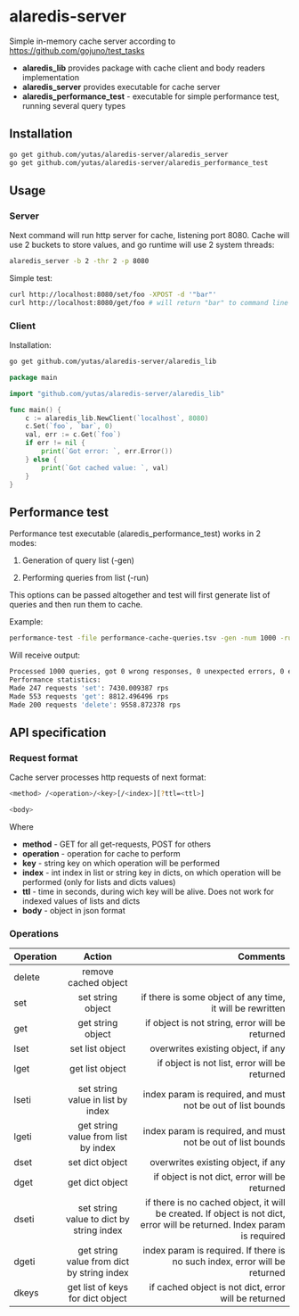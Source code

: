 # alaredis-server
Simple in-memory cache server according to https://github.com/gojuno/test_tasks

* **alaredis_lib** provides package with  cache client and body readers implementation
* **alaredis_server** provides executable for cache server
* **alaredis_performance_test** - executable for simple performance test, running several query types

## Installation
```bash
go get github.com/yutas/alaredis-server/alaredis_server
go get github.com/yutas/alaredis-server/alaredis_performance_test
```

## Usage
### Server
Next command will run http server for cache, listening port 8080. Cache will use 2 buckets to store values, and go runtime will use 2 system threads:
```bash
alaredis_server -b 2 -thr 2 -p 8080
```

Simple test:
```bash
curl http://localhost:8080/set/foo -XPOST -d '"bar"'
curl http://localhost:8080/get/foo # will return "bar" to command line
```

### Client
Installation:
```bash
go get github.com/yutas/alaredis-server/alaredis_lib
```
```go
package main

import "github.com/yutas/alaredis-server/alaredis_lib"

func main() {
	c := alaredis_lib.NewClient(`localhost`, 8080)
	c.Set(`foo`, `bar`, 0)
	val, err := c.Get(`foo`)
	if err != nil {
		print(`Got error: `, err.Error())
	} else {
		print(`Got cached value: `, val)
	}
}
```

## Performance test
Performance test executable (alaredis_performance_test) works in 2 modes:

1. Generation of query list (-gen)

2. Performing queries from list (-run)

This options can be passed altogether and test will first generate list of queries and then run them to cache.

Example:
```bash
performance-test -file performance-cache-queries.tsv -gen -num 1000 -run -conc 2 -thr 2
```
Will receive output:
```bash
Processed 1000 queries, got 0 wrong responses, 0 unexpected errors, 0 errors where missed
Performance statistics:
Made 247 requests 'set': 7430.009387 rps
Made 553 requests 'get': 8812.496496 rps
Made 200 requests 'delete': 9558.872378 rps
```


## API specification
### Request format
Cache server processes http requests of next format:
```bash
<method> /<operation>/<key>[/<index>][?ttl=<ttl>]

<body>
```
Where
* **method** - GET for all get-requests, POST for others
* **operation** - operation for cache to perform
* **key** - string key on which operation will be performed
* **index** - int index in list or string key in dicts, on which operation will be performed (only for lists and dicts values)
* **ttl** - time in seconds, during wich key will be alive. Does not work for indexed values of lists and dicts
* **body** - object in json format

### Operations

| Operation        | Action           | Comments  |
| ------------- |:-------------:| -----:|
| delete    | remove cached object |  |
| set | set string object | if there is some object of any time, it will be rewritten |
| get | get string object | if object is not string, error will be returned | 
| lset | set list object | overwrites existing object, if any |
| lget | get list object | if object is not list, error will be returned |
| lseti | set string value in list by index | index param is required, and must not be out of list bounds |
| lgeti | get string value from list by index |index param is required, and must not be out of list bounds |
| dset | set dict object | overwrites existing object, if any |
| dget | get dict object | if object is not dict, error will be returned |
| dseti| set string value to dict by string index | if there is no cached object, it will be created. If object is not dict, error will be returned. Index param is required |
| dgeti | get string value from dict by string index | index param is required. If there is no such index, error will be returned |
| dkeys | get list of keys for dict object | if cached object is not dict, error will be returned|
